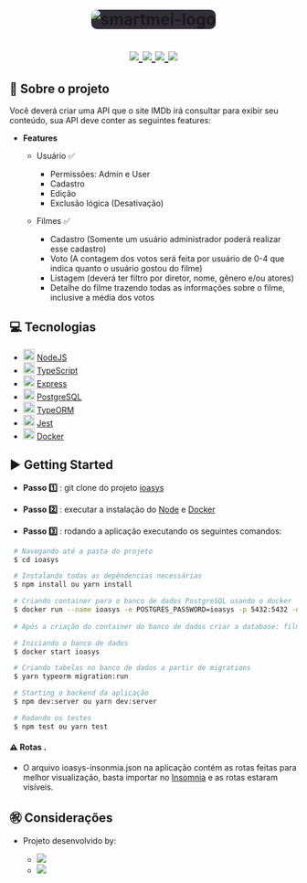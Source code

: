 <h1 align="center">
  <img style="background-color: #312e38; border-radius: 10px;" alt="smartmei-logo" src="https://media.glassdoor.com/sqll/1728220/ioasys-squarelogo-1586796589831.png" />
  <p align="center">
    <a href="https://nodejs.org/en/">
      <img src="https://img.shields.io/badge/-NodeJS-006400?style=flat&logo=Node.js&logoColor=#339933" />
    <a href="https://www.typescriptlang.org/">
      <img src="https://img.shields.io/badge/-TypeScript-007ACC?style=flat&logo=TypeScript&logoColor=#007ACC" />
    </a>
    <a href="https://jestjs.io/">
      <img src="https://img.shields.io/badge/-Jest-C21325?style=flat&logo=Jest&logoColor=FFFFF" />
    </a>
	<a href="https://www.postgresql.org/">
	<img src="https://img.shields.io/badge/-PostgreSQL-336791?style=flat&logo=PostgreSQL&logoColor=#339933" /></a>
  </p>
</h1>

## 🔖 Sobre o projeto 

Você deverá criar uma API que o site IMDb irá consultar para exibir seu conteúdo, sua API deve conter as seguintes features:

- **Features** 
  - Usuário ✅
    - Permissões: Admin e User
    - Cadastro
    - Edição
    - Exclusão lógica (Desativação)

  - Filmes ✅

    - Cadastro (Somente um usuário administrador poderá realizar esse cadastro)
    - Voto (A contagem dos votos será feita por usuário de 0-4 que indica quanto o usuário gostou do filme)
    - Listagem (deverá ter filtro por diretor, nome, gênero e/ou atores)
    - Detalhe do filme trazendo todas as informações sobre o filme, inclusive a média dos votos


## 💻 Tecnologias 

  - <img width="20px" src="https://img.icons8.com/color/2x/nodejs.png" /> [NodeJS](https://nodejs.org/en/ "NodeJS")
  - <img width="20px" src="https://img.icons8.com/color/2x/typescript.png" /> [TypeScript](https://www.typescriptlang.org/ "TypeScript")
  - <img width="20px" src="https://res.cloudinary.com/practicaldev/image/fetch/s--00h6CjGb--/c_limit%2Cf_auto%2Cfl_progressive%2Cq_auto%2Cw_880/https://www.maxrooted.com/panduan-membangun-rest-api-expressjs-mysql/cover.png" /> [Express](https://expressjs.com/ "Express")
  - <img width="20px" src="https://img.icons8.com/color/2x/postgreesql.png" /> [PostgreSQL](https://www.postgresql.org/ "PostgreSQL")
  - <img width="20px" src="https://avatars2.githubusercontent.com/u/20165699?s=400&v=4" /> [TypeORM](https://typeorm.io/#/ "TypeORM")
  - <img width="20px" src="https://simpleicons.org/icons/jest.svg" /> [Jest](https://jestjs.io/ 'Jest')
  - <img width="20px" src="https://img.icons8.com/dusk/2x/docker.png" /> [Docker](https://www.docker.com/ 'Docker')
 
## ▶️ Getting Started 

 - **Passo 1️⃣** : git clone do projeto [ioasys](https://github.com/rafaelsanzio/ioasys "ioasys")
 - **Passo 2️⃣** : executar a instalação do [Node](https://nodejs.org/en/ 'Node') e [Docker](https://www.docker.com/ "Docker")

 - **Passo 3️⃣** : rodando a aplicação executando os seguintes comandos:
  ```bash
   # Navegando até a pasta do projeto
   $ cd ioasys

   # Instalando todas as depêndencias necessárias
   $ npm install ou yarn install

   # Criando container para o banco de dados PostgreSQL usando o docker
   $ docker run --name ioasys -e POSTGRES_PASSWORD=ioasys -p 5432:5432 -d postgres
   
   # Após a criação do container do banco de dados criar a database: filmes

   # Iniciando o banco de dados
   $ docker start ioasys

   # Criando tabelas no banco de dados a partir de migrations
   $ yarn typeorm migration:run

   # Starting o backend da aplicação
   $ npm dev:server ou yarn dev:server

   # Rodando os testes
   $ npm test ou yarn test
```


#### ⚠️ Rotas .
  - O arquivo ioasys-insonmia.json na aplicação contém as rotas feitas para melhor visualização, basta importar no [Insomnia](https://insomnia.rest/download/ "Insomnia") e as rotas estaram visíveis.

## ㊗️ Considerações 
- Projeto desenvolvido by:

  - <a href="https://github.com/rafaelsanzio">
    <img src="https://img.shields.io/badge/-Rafael%20Sanzio-000000?style=flat&logo=GitHub&logoColor=#000000" />
  </a>

  - <a href="https://www.linkedin.com/in/rafael-sanzio-012778143/">
    <img src="https://img.shields.io/badge/-Rafael%20Sanzio-0077B5?style=flat&logo=LinkedIN&logoColor=#000000" />
  </a>



